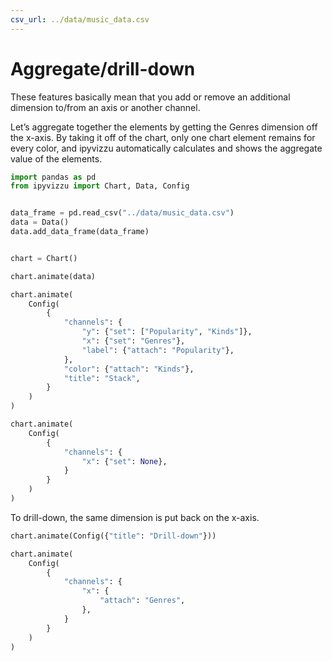```yaml
---
csv_url: ../data/music_data.csv
---
```


# Aggregate/drill-down

These features basically mean that you add or remove an additional dimension
to/from an axis or another channel.

Let’s aggregate together the elements by getting the Genres dimension off the
x-axis. By taking it off of the chart, only one chart element remains for every
color, and ipyvizzu automatically calculates and shows the aggregate value of
the elements.

<div id="tutorial_01"></div>

```python
import pandas as pd
from ipyvizzu import Chart, Data, Config


data_frame = pd.read_csv("../data/music_data.csv")
data = Data()
data.add_data_frame(data_frame)


chart = Chart()

chart.animate(data)

chart.animate(
    Config(
        {
            "channels": {
                "y": {"set": ["Popularity", "Kinds"]},
                "x": {"set": "Genres"},
                "label": {"attach": "Popularity"},
            },
            "color": {"attach": "Kinds"},
            "title": "Stack",
        }
    )
)

chart.animate(
    Config(
        {
            "channels": {
                "x": {"set": None},
            }
        }
    )
)
```

To drill-down, the same dimension is put back on the x-axis.

<div id="tutorial_02"></div>

```python
chart.animate(Config({"title": "Drill-down"}))

chart.animate(
    Config(
        {
            "channels": {
                "x": {
                    "attach": "Genres",
                },
            }
        }
    )
)
```

<script src="./aggregate_drilldown.js"></script>
